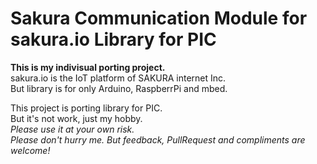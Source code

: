 # Sakura Communication Module for sakura.io Library for PIC  
**This is my indivisual porting project.**  
sakura.io is the IoT platform of SAKURA internet Inc.  
But library is for only Arduino, RaspberrPi and mbed.  

This project is porting library for PIC.  
But it's not work, just my hobby.  
*Please use it at your own risk.*  
*Please don't hurry me. But feedback, PullRequest and compliments are welcome!*  
